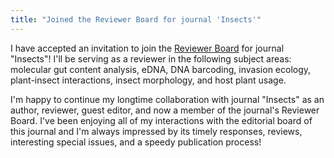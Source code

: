 ```yaml
---
title: "Joined the Reviewer Board for journal 'Insects'"
---
```


I have accepted an invitation to join the [Reviewer Board](https://www.mdpi.com/journal/insects/submission_reviewers) for journal "Insects"! I'll be serving as a reviewer in the following subject areas: molecular gut content analysis, eDNA, DNA barcoding, invasion ecology, plant-insect interactions, insect morphology, and host plant usage. <!--more--> 

I'm happy to continue my longtime collaboration with journal "Insects" as an author, reviewer, guest editor, and now a member of the journal's Reviewer Board. I've been enjoying all of my interactions with the editorial board of this journal and I'm always impressed by its timely responses, reviews, interesting special issues, and a speedy publication process!

<div class="row">
  <div class="col-sm">
    <figure class="text-center">
    <img class="ic4f-mtrig ic4f-zoomin figure-img img-fluid ic4f-max-height-md"
    src="{{ '/assets/content/misc/Insects.jpg' | relative_url }}" alt="">
    </figure>
  </div>
</div>
